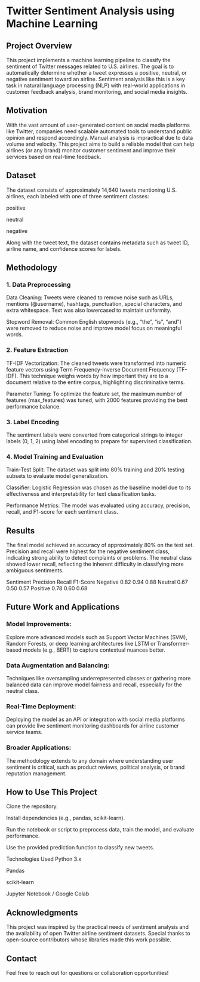 # Twitter Sentiment Analysis using Machine Learning

## Project Overview

This project implements a machine learning pipeline to classify the sentiment of Twitter messages related to U.S. airlines. The goal is to automatically determine whether a tweet expresses a positive, neutral, or negative sentiment toward an airline. Sentiment analysis like this is a key task in natural language processing (NLP) with real-world applications in customer feedback analysis, brand monitoring, and social media insights.

## Motivation
With the vast amount of user-generated content on social media platforms like Twitter, companies need scalable automated tools to understand public opinion and respond accordingly. Manual analysis is impractical due to data volume and velocity. This project aims to build a reliable model that can help airlines (or any brand) monitor customer sentiment and improve their services based on real-time feedback.

## Dataset
The dataset consists of approximately 14,640 tweets mentioning U.S. airlines, each labeled with one of three sentiment classes:

positive

neutral

negative

Along with the tweet text, the dataset contains metadata such as tweet ID, airline name, and confidence scores for labels.

## Methodology
### 1. Data Preprocessing
Data Cleaning:
Tweets were cleaned to remove noise such as URLs, mentions (@username), hashtags, punctuation, special characters, and extra whitespace. Text was also lowercased to maintain uniformity.

Stopword Removal:
Common English stopwords (e.g., “the”, “is”, “and”) were removed to reduce noise and improve model focus on meaningful words.

### 2. Feature Extraction
TF-IDF Vectorization:
The cleaned tweets were transformed into numeric feature vectors using Term Frequency-Inverse Document Frequency (TF-IDF). This technique weighs words by how important they are to a document relative to the entire corpus, highlighting discriminative terms.

Parameter Tuning:
To optimize the feature set, the maximum number of features (max_features) was tuned, with 2000 features providing the best performance balance.

### 3. Label Encoding
The sentiment labels were converted from categorical strings to integer labels (0, 1, 2) using label encoding to prepare for supervised classification.

### 4. Model Training and Evaluation
Train-Test Split:
The dataset was split into 80% training and 20% testing subsets to evaluate model generalization.

Classifier:
Logistic Regression was chosen as the baseline model due to its effectiveness and interpretability for text classification tasks.

Performance Metrics:
The model was evaluated using accuracy, precision, recall, and F1-score for each sentiment class.

## Results
The final model achieved an accuracy of approximately 80% on the test set. Precision and recall were highest for the negative sentiment class, indicating strong ability to detect complaints or problems. The neutral class showed lower recall, reflecting the inherent difficulty in classifying more ambiguous sentiments.

Sentiment	Precision	Recall	F1-Score
Negative	0.82	0.94	0.88
Neutral	0.67	0.50	0.57
Positive	0.78	0.60	0.68

## Future Work and Applications
### Model Improvements:
Explore more advanced models such as Support Vector Machines (SVM), Random Forests, or deep learning architectures like LSTM or Transformer-based models (e.g., BERT) to capture contextual nuances better.

### Data Augmentation and Balancing:
Techniques like oversampling underrepresented classes or gathering more balanced data can improve model fairness and recall, especially for the neutral class.

### Real-Time Deployment:
Deploying the model as an API or integration with social media platforms can provide live sentiment monitoring dashboards for airline customer service teams.

### Broader Applications:
The methodology extends to any domain where understanding user sentiment is critical, such as product reviews, political analysis, or brand reputation management.

## How to Use This Project
Clone the repository.

Install dependencies (e.g., pandas, scikit-learn).

Run the notebook or script to preprocess data, train the model, and evaluate performance.

Use the provided prediction function to classify new tweets.

Technologies Used
Python 3.x

Pandas

scikit-learn

Jupyter Notebook / Google Colab

## Acknowledgments
This project was inspired by the practical needs of sentiment analysis and the availability of open Twitter airline sentiment datasets. Special thanks to open-source contributors whose libraries made this work possible.

## Contact
Feel free to reach out for questions or collaboration opportunities!
